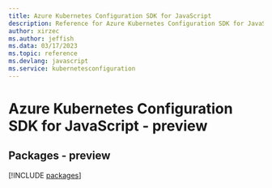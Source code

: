 ```yaml
---
title: Azure Kubernetes Configuration SDK for JavaScript
description: Reference for Azure Kubernetes Configuration SDK for JavaScript
author: xirzec
ms.author: jeffish
ms.data: 03/17/2023
ms.topic: reference
ms.devlang: javascript
ms.service: kubernetesconfiguration
---
```

# Azure Kubernetes Configuration SDK for JavaScript - preview
## Packages - preview
[!INCLUDE [packages](kubernetes-configuration-index.md)]